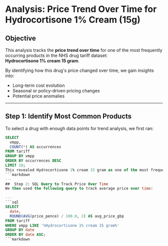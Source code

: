 #  Analysis: Price Trend Over Time for Hydrocortisone 1% Cream (15g)

##  Objective

This analysis tracks the **price trend over time** for one of the most frequently occurring products in the NHS drug tariff dataset:  
**Hydrocortisone 1% cream 15 gram**.

By identifying how this drug's price changed over time, we gain insights into:
- Long-term cost evolution
- Seasonal or policy-driven pricing changes
- Potential price anomalies

---

##  Step 1: Identify Most Common Products

To select a drug with enough data points for trend analysis, we first ran:

```sql
SELECT 
  vmpp,
  COUNT(*) AS occurrences
FROM tariff
GROUP BY vmpp
ORDER BY occurrences DESC
LIMIT 10;
This revealed Hydrocortisone 1% cream 15 gram as one of the most frequent products in the dataset.
```markdown
---
##  Step 2: SQL Query to Track Price Over Time
We then used the following query to track average price over time:

---
```sql
SELECT 
  date,
  ROUND(AVG(price_pence) / 100.0, 2) AS avg_price_gbp
FROM tariff
WHERE vmpp LIKE '%Hydrocortisone 1% cream 15 gram%'
GROUP BY date
ORDER BY date ASC;
```markdown
